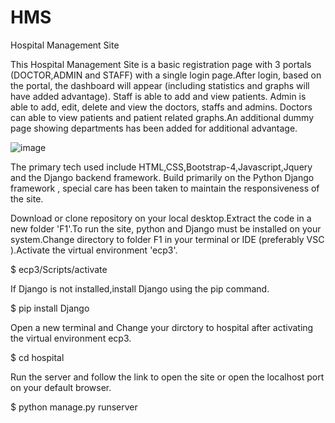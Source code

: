 # HMS
Hospital Management Site


This Hospital Management Site is a basic registration page with 3 portals (DOCTOR,ADMIN and STAFF) with a single login page.After login, based on the portal, the dashboard will appear (including statistics and graphs will have added advantage). Staff is able to add and view patients. Admin is able to add, edit, delete and view the doctors, staffs and admins. Doctors can able to view patients and patient related graphs.An additional dummy page showing departments has been added for additional advantage.

![image](https://user-images.githubusercontent.com/87609950/151111510-0b3e7690-8bc8-4605-90cb-99d592a09ea3.png)

The primary tech used include HTML,CSS,Bootstrap-4,Javascript,Jquery and the Django backend framework.
Build primarily on the Python Django framework , special care has been taken to maintain the responsiveness of the site.

Download or clone repository on your local desktop.Extract the code in a new folder 'F1'.To run the site, python and Django must be installed on your system.Change directory to  folder F1 in your terminal or IDE (preferably VSC ).Activate the virtual environment 'ecp3'.

$ ecp3/Scripts/activate

If Django is not installed,install Django using the pip command.

$ pip install Django

Open a new terminal and Change your dirctory to hospital after activating the virtual environment ecp3.

$ cd hospital

Run the server and follow the link to open the site or open the localhost port on your default browser.

$ python manage.py runserver



